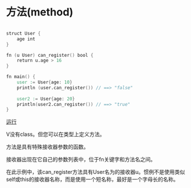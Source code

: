 # 方法(method)

```v

struct User {
    age int 
} 

fn (u User) can_register() bool {
    return u.age > 16 
} 

fn main() {
    user := User{age: 10} 
    println	(user.can_register()) // ==> "false"
    
    user2 := User{age: 20} 
    println(user2.can_register()) // ==> "true"  
} 


```

[运行](https://vlang.io/play)

V没有class。但您可以在类型上定义方法。

方法是具有特殊接收器参数的函数。

接收器出现在它自己的参数列表中，位于fn关键字和方法名之间。

在此示例中，该can_register方法具有User名为的接收器u。惯例不是使用类似self或this的接收器名称，而是使用一个短名称，最好是一个字母长的名称。